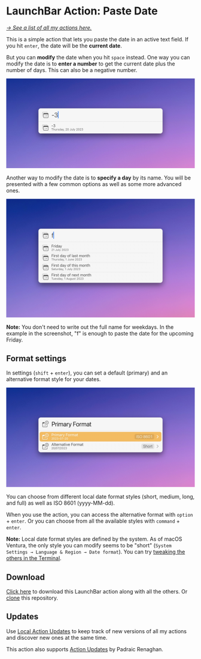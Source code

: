 # LaunchBar Action: Paste Date

*[→ See a list of all my actions here.](https://ptujec.github.io/launchbar)* 

This is a simple action that lets you paste the date in an active text field. If you hit `enter`, the date will be the **current date**. 

But you can **modify** the date when you hit `space` instead. One way you can modify the date is to **enter a number** to get the current date plus the number of days. This can also be a negative number.

<img src="01.jpg" width="634"/>

Another way to modify the date is to **specify a day** by its name. You will be presented with a few common options as well as some more advanced ones. 

<img src="02.jpg" width="634"/>

**Note:** You don't need to write out the full name for weekdays. In the example in the screenshot, "f" is enough to paste the date for the upcoming Friday.

## Format settings

In settings (`shift` + `enter`), you can set a default (primary) and an alternative format style for your dates.

<img src="03.jpg" width="634"/>

You can choose from different local date format styles (short, medium, long, and full) as well as ISO 8601 (yyyy-MM-dd). 

When you use the action, you can access the alternative format with `option` + `enter`. Or you can choose from all the available styles with `command` + `enter`.

**Note:** Local date format styles are defined by the system. As of macOS Ventura, the only style you can modify seems to be "short" (`System Settings → Language & Region → Date format`). 
You can try [tweaking the others in the Terminal](https://www.caseyliss.com/2022/11/14/ventura-date-formats). 

## Download

[Click here](https://github.com/Ptujec/LaunchBar/archive/refs/heads/master.zip) to download this LaunchBar action along with all the others. Or [clone](https://docs.github.com/en/repositories/creating-and-managing-repositories/cloning-a-repository) this repository.

## Updates

Use [Local Action Updates](https://github.com/Ptujec/LaunchBar/tree/master/Local-Action-Updates#launchbar-action-local-action-updates) to keep track of new versions of all my actions and discover new ones at the same time. 

This action also supports [Action Updates](https://github.com/prenagha/launchbar) by Padraic Renaghan.
